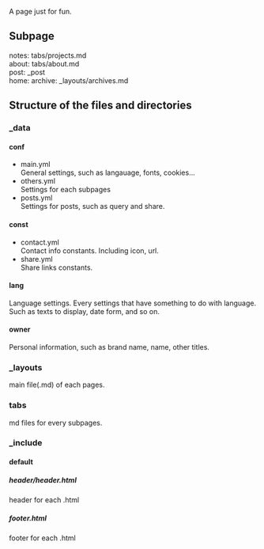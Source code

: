 A page just for fun.

## Subpage
notes: tabs/projects.md<br>
about: tabs/about.md<br>
post: \_post<br>
home: 
archive: \_layouts/archives.md<br>

## Structure of the files and directories
### \_data
#### conf
- main.yml <br>
General settings, such as langauage, fonts, cookies...
- others.yml <br>
Settings for each subpages
- posts.yml <br>
Settings for posts, such as query and share.

#### const
- contact.yml <br>
Contact info constants. Including icon, url.
- share.yml <br>
Share links constants.

#### lang
Language settings. Every settings that have something to do with language.
Such as texts to display, date form, and so on.

#### owner
Personal information, such as brand name, name, other titles.

### \_layouts
main file(.md) of each pages.

### tabs
md files for every subpages.

### \_include
#### default
##### header/header.html
header for each .html
##### footer.html
footer for each .html
